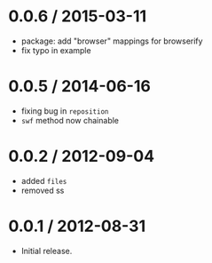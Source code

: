 
0.0.6 / 2015-03-11
==================

  * package: add "browser" mappings for browserify
  * fix typo in example

0.0.5 / 2014-06-16
==================

  * fixing bug in `reposition`
  * `swf` method now chainable

0.0.2 / 2012-09-04
==================

  * added `files`
  * removed ss

0.0.1 / 2012-08-31
==================

  * Initial release.
